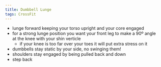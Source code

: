 ```yaml
---
title: Dumbbell Lunge
tags: CrossFit
---
```



- lunge forward keeping your torso upright and your core engaged
- for a strong lunge position you want your front leg to make a 90º angle at the knee with your shin verticle
  - if your knee is too far over your toes it will put extra stress on it
- dumbbells stay static by your side, no swinging them!
- shoulders stay engaged by being pulled back and down
- step back
